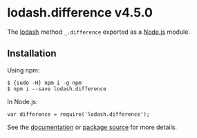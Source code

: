 lodash.difference v4.5.0
========================

The [lodash](https://lodash.com/) method `_.difference` exported as a [Node.js](https://nodejs.org/) module.

Installation
------------

Using npm:

    $ {sudo -H} npm i -g npm
    $ npm i --save lodash.difference

In Node.js:

    var difference = require('lodash.difference');

See the [documentation](https://lodash.com/docs#difference) or [package source](https://github.com/lodash/lodash/blob/4.5.0-npm-packages/lodash.difference) for more details.

